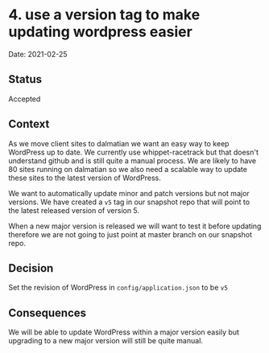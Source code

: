 # 4. use a version tag to make updating wordpress easier

Date: 2021-02-25

## Status

Accepted

## Context

As we move client sites to dalmatian we want an easy way to keep WordPress up
to date. We currently use whippet-racetrack but that doesn't understand github
and is still quite a manual process. We are likely to have 80 sites running on
dalmatian so we also need a scalable way to update these sites to the latest
version of WordPress.

We want to automatically update minor and patch versions but not major
versions. We have created a `v5` tag in our snapshot repo that will point to the
latest released version of version 5.

When a new major version is released we will want to test it before updating
therefore we are not going to just point at master branch on our snapshot
repo.

## Decision

Set the revision of WordPress in `config/application.json` to be `v5`

## Consequences

We will be able to update WordPress within a major version easily but upgrading
to a new major version will still be quite manual.
